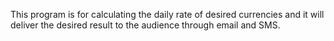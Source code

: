 This program is for calculating the daily rate of desired currencies and it will deliver the desired result to the audience through email and SMS.
